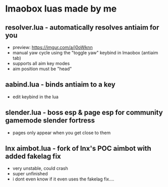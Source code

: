 # lmaobox luas made by me
## resolver.lua - automatically resolves antiaim for you
* preview: https://imgur.com/a/j0oWknn
* manual yaw cycle using the "toggle yaw" keybind in lmaobox (antiaim tab)
* supports all aim key modes
* aim position must be "head"
## aabind.lua - binds antiaim to a key
* edit keybind in the lua
## slender.lua - boss esp & page esp for community gamemode slender fortress
* pages only appear when you get close to them
## lnx aimbot.lua - fork of lnx's POC aimbot with added fakelag fix
* very unstable, could crash
* super unfinished
* i dont even know if it even uses the fakelag fix....
